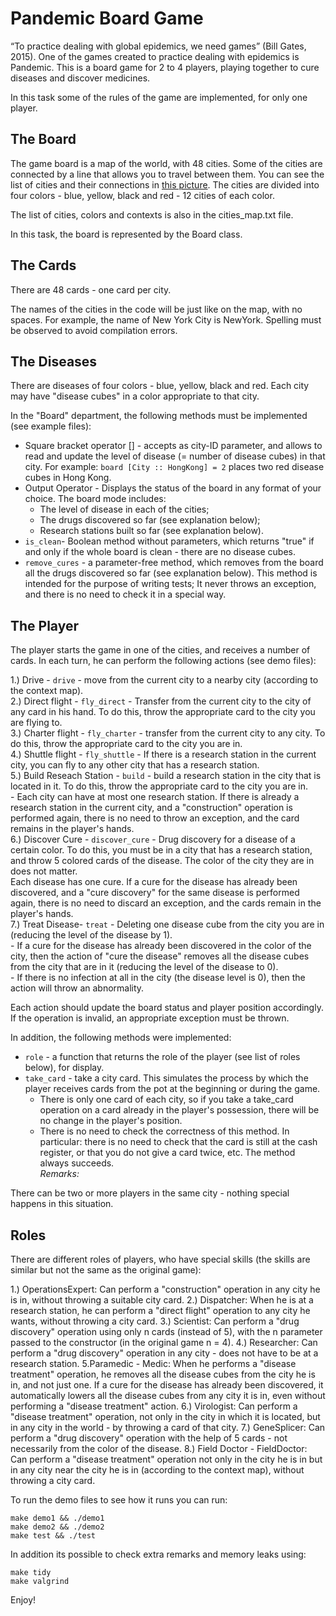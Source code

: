 
# Pandemic Board Game  
  
“To practice dealing with global epidemics, we need games” (Bill Gates, 2015). One of the games created to practice dealing with epidemics is Pandemic. This is a board game for 2 to 4 players, playing together to cure diseases and discover medicines.

In this task some of the rules of the game are implemented, for only one player.

## The Board  
The game board is a map of the world, with 48 cities. Some of the cities are connected by a line that allows you to travel between them. You can see the list of cities and their connections in [this picture](https://media.wnyc.org/i/1500/900/c/80/1/1537_Pandemic_main.jpg). The cities are divided into four colors - blue, yellow, black and red - 12 cities of each color.
  
The list of cities, colors and contexts is also in the cities_map.txt file.  
  
In this task, the board is represented by the Board class.


## The Cards  
There are 48 cards - one card per city.

The names of the cities in the code will be just like on the map, with no spaces. For example, the name of New York City is NewYork. Spelling must be observed to avoid compilation errors.  
  
## The Diseases
There are diseases of four colors - blue, yellow, black and red. Each city may have "disease cubes" in a color appropriate to that city.

In the "Board" department, the following methods must be implemented (see example files):  
- Square bracket operator [] - accepts as city-ID parameter, and allows to read and update the level of disease (= number of disease cubes) in that city. For example: `board [City :: HongKong] = 2` places two red disease cubes in Hong Kong.
- Output Operator - Displays the status of the board in any format of your choice. The board mode includes:
	- The level of disease in each of the cities;
	- The drugs discovered so far (see explanation below);
	- Research stations built so far (see explanation below).
- `is_clean`- Boolean method without parameters, which returns "true" if and only if the whole board is clean - there are no disease cubes.
- `remove_cures` - a parameter-free method, which removes from the board all the drugs discovered so far (see explanation below). This method is intended for the purpose of writing tests; It never throws an exception, and there is no need to check it in a special way.
  
## The Player  
The player starts the game in one of the cities, and receives a number of cards. In each turn, he can perform the following actions (see demo files):  
  
1.) Drive -  `drive` - move from the current city to a nearby city (according to the context map).  
2.) Direct flight - `fly_direct` - Transfer from the current city to the city of any card in his hand. To do this, throw the appropriate card to the city you are flying to.  
3.) Charter flight - `fly_charter` - transfer from the current city to any city. To do this, throw the appropriate card to the city you are in.  
4.) Shuttle flight - `fly_shuttle` - If there is a research station in the current city, you can fly to any other city that has a research station.  
5.) Build Reseach Station - `build` - build a research station in the city that is located in it. To do this, throw the appropriate card to the city you are in.     
	- Each city can have at most one research station. If there is already a research station in the current city, and a "construction" operation is performed again, there is no need to throw an exception, and the card remains in the player's hands.  
6.) Discover Cure - `discover_cure` - Drug discovery for a disease of a certain color. To do this, you must be in a city that has a research station, and throw 5 colored cards of the disease. The color of the city they are in does not matter.  
Each disease has one cure. If a cure for the disease has already been discovered, and a "cure discovery" for the same disease is performed again, there is no need to discard an exception, and the cards remain in the player's hands.  
7.) Treat Disease- `treat` - Deleting one disease cube from the city you are in (reducing the level of the disease by 1).  
	- If a cure for the disease has already been discovered in the color of the city, then the action of "cure the disease" removes all the disease cubes from the city that are in it (reducing the level of the disease to 0).  
	- If there is no infection at all in the city (the disease level is 0), then the action will throw an abnormality.  
  
Each action should update the board status and player position accordingly. If the operation is invalid, an appropriate exception must be thrown.

In addition, the following methods were implemented:  
  
- `role` - a function that returns the role of the player (see list of roles below), for display.  
- `take_card` - take a city card. This simulates the process by which the player receives cards from the pot at the beginning or during the game.  
	- There is only one card of each city, so if you take a take_card operation on a card already in the player's possession, there will be no change in the player's position.  
	- There is no need to check the correctness of this method. In particular: there is no need to check that the card is still at the cash register, or that you do not give a card twice, etc. The method always succeeds.  
*Remarks:*  
  
There can be two or more players in the same city - nothing special happens in this situation.

## Roles  

There are different roles of players, who have special skills (the skills are similar but not the same as the original game):

1.) OperationsExpert: Can perform a "construction" operation in any city he is in, without throwing a suitable city card.
2.) Dispatcher: When he is at a research station, he can perform a "direct flight" operation to any city he wants, without throwing a city card.
3.) Scientist: Can perform a "drug discovery" operation using only n cards (instead of 5), with the n parameter passed to the constructor (in the original game n = 4).
4.) Researcher: Can perform a "drug discovery" operation in any city - does not have to be at a research station.
5.Paramedic - Medic: When he performs a "disease treatment" operation, he removes all the disease cubes from the city he is in, and not just one.
If a cure for the disease has already been discovered, it automatically lowers all the disease cubes from any city it is in, even without performing a "disease treatment" action.
6.) Virologist: Can perform a "disease treatment" operation, not only in the city in which it is located, but in any city in the world - by throwing a card of that city.
7.) GeneSplicer: Can perform a "drug discovery" operation with the help of 5 cards - not necessarily from the color of the disease.
8.) Field Doctor - FieldDoctor: Can perform a "disease treatment" operation not only in the city he is in but in any city near the city he is in (according to the context map), without throwing a city card.
  
  
  
To run the demo files to see how it runs you can run:  
<div dir='ltr'>

    make demo1 && ./demo1
    make demo2 && ./demo2
	make test && ./test

</div>

In addition its possible to check extra remarks and memory leaks using:  

<div dir='ltr'>

    make tidy
    make valgrind

</div>


Enjoy!
</div>
